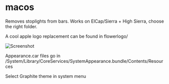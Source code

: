 # macos

Removes stoplights from bars. Works on ElCap/Sierra + High Sierra, choose the right folder.

A cool apple logo replacement can be found in flowerlogo/

![Screenshot](https://i.imgur.com/4cH2hRh.png)


Appearance.car files go in /System/Library/CoreServices/SystemAppearance.bundle/Contents/Resources

Select Graphite theme in system menu
